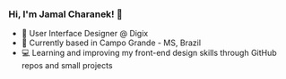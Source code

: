 ### Hi, I'm Jamal Charanek! 👋

- 🧳  User Interface Designer @ Digix
- 📍  Currently based in Campo Grande - MS, Brazil
- 💻  Learning and improving my front-end design skills through GitHub repos and small projects
